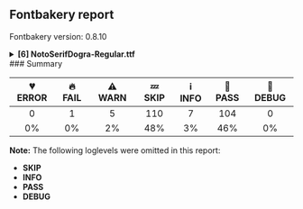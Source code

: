 ## Fontbakery report

Fontbakery version: 0.8.10

<details><summary><b>[6] NotoSerifDogra-Regular.ttf</b></summary><div><details><summary>🔥 <b>FAIL:</b> Check that texts shape as per expectation (<a href="https://font-bakery.readthedocs.io/en/stable/fontbakery/profiles/<Section: Shaping Checks>.html#com.google.fonts/check/shaping/regression">com.google.fonts/check/shaping/regression</a>)</summary><div>


* 🔥 **FAIL** qa/shaping_tests/dogra.json: Expected and actual shaping not matching
<div class="shaping">


<style type="text/css">
    @font-face {font-family: "TestFont"; src: url(../../fonts/NotoSerifDogra/googlefonts/ttf/NotoSerifDogra-Regular.ttf);}
    .tf { font-family: "TestFont"; }
    .shaping pre { font-size: 1.2rem; }
    .shaping li {
        font-size: 1.2rem;
        border-top: 1px solid #ddd;
        padding: 12px;
        margin-top: 12px;
    }
    .shaping-svg {
        height: 100px;
        margin: 10px;
        transform: matrix(1, 0, 0, -1, 0, 0);
    }
</style>

<h4>qa/shaping_tests/dogra.json: Expected and actual shaping not matching</h4>


</div>
<div class="shaping">

<li>Shaping did not match: <span class="tf">𑠊𑠹𑠨𑠭 𑠙𑠹𑠤𑠭 𑠑𑠹𑠓𑠭 𑠩𑠹𑠔𑠭 𑠧𑠹𑠤𑠭</span> (#9)</li>


<pre>Expected: matraI.alt.dogra=0+284|KaSsa.dogra=0+563|space=4+240|matraI.dogra=5+284|TaRa.dogra=5+546|space=9+240|matraI.dogra=10+284|JaNya.dogra=10+774|space=14+240|matraI.dogra=15+284|SaTta.dogra=15+601|space=19+240|matraI.dogra=20+284|ShaRa.dogra=20+822</pre>



<pre>Got     : matraI.alt.dogra=0+284|KaSsa.dogra=0+563|space=4+260|matraI.dogra=5+284|TaRa.dogra=5+546|space=9+260|matraI.dogra=10+284|JaNya.dogra=10+774|space=14+260|matraI.dogra=15+284|SaTta.dogra=15+601|space=19+260|matraI.dogra=20+284|ShaRa.dogra=20+822</pre>


Got: <svg class="shaping-svg" xmlns="http://www.w3.org/2000/svg" viewBox="0 0 5766 2494" transform="matrix(1 0 0 -1 0 0)">
<path d="M172.0,-4.0L103.0,30.0L103.0,677.0Q103.0,754.0 148.0,795.0Q193.0,836.0 260.0,836.0Q313.0,836.0 348.5,813.0Q384.0,790.0 406.5,753.0Q429.0,716.0 441.0,673.0L405.0,658.0Q384.0,712.0 354.0,740.5Q324.0,769.0 280.0,769.0Q238.0,769.0 209.5,741.5Q181.0,714.0 181.0,658.0L181.0,-4.0L172.0,-4.0Z"  transform="translate(0, 864)"/>
<path d="M504.0,-55.0Q486.0,-23.0 470.0,6.0Q454.0,35.0 436.0,61.0Q405.0,42.0 363.0,31.0Q321.0,20.0 268.0,20.0Q229.0,20.0 189.5,31.5Q150.0,43.0 117.5,63.0Q85.0,83.0 65.0,109.0Q45.0,135.0 45.0,163.0Q45.0,208.0 80.0,234.5Q115.0,261.0 179.0,261.0Q233.0,261.0 278.0,244.5Q323.0,228.0 358.0,203.5Q393.0,179.0 416.0,156.0Q422.0,167.0 424.5,179.5Q427.0,192.0 427.0,205.0Q427.0,240.0 398.0,263.5Q369.0,287.0 288.0,302.0L243.0,310.0Q158.0,326.0 110.0,369.0Q62.0,412.0 62.0,479.0Q62.0,525.0 87.5,560.5Q113.0,596.0 160.0,617.0Q207.0,638.0 271.0,638.0Q314.0,638.0 353.5,625.0Q393.0,612.0 424.0,590.5Q455.0,569.0 473.0,544.0Q491.0,519.0 491.0,494.0Q491.0,449.0 453.0,424.0Q415.0,399.0 353.0,399.0Q296.0,399.0 240.5,422.5Q185.0,446.0 145.0,484.0Q141.0,472.0 141.0,456.0Q141.0,416.0 166.0,394.5Q191.0,373.0 245.0,362.0L298.0,352.0Q411.0,331.0 459.0,285.5Q507.0,240.0 507.0,182.0Q507.0,131.0 472.0,91.0Q515.0,38.0 552.0,-27.0L504.0,-55.0ZM311.0,462.0Q358.0,462.0 384.5,476.0Q411.0,490.0 411.0,518.0Q411.0,542.0 387.0,558.0Q363.0,574.0 313.0,574.0Q267.0,574.0 228.5,560.0Q190.0,546.0 167.0,520.0Q193.0,494.0 229.5,478.0Q266.0,462.0 311.0,462.0ZM228.0,83.0Q286.0,83.0 325.0,93.5Q364.0,104.0 387.0,122.0Q351.0,154.0 309.5,174.5Q268.0,195.0 211.0,195.0Q170.0,195.0 147.5,179.5Q125.0,164.0 125.0,139.0Q125.0,83.0 228.0,83.0Z"  transform="translate(284, 864)"/>
<path d=""  transform="translate(847, 864)"/>
<path d="M172.0,-4.0L103.0,30.0L103.0,558.0L47.0,558.0L15.0,616.0L15.0,625.0L103.0,625.0L103.0,670.0Q103.0,748.0 152.5,791.0Q202.0,834.0 278.0,834.0Q331.0,834.0 369.0,813.5Q407.0,793.0 432.5,758.0Q458.0,723.0 472.5,680.5Q487.0,638.0 493.0,594.0L443.0,585.0Q438.0,634.0 422.0,675.5Q406.0,717.0 376.0,742.5Q346.0,768.0 300.0,768.0Q251.0,768.0 216.0,739.5Q181.0,711.0 181.0,652.0L181.0,625.0L382.0,625.0L414.0,567.0L415.0,558.0L181.0,558.0L181.0,-4.0L172.0,-4.0Z"  transform="translate(1107, 864)"/>
<path d="M333.0,-145.0L194.0,25.0Q116.0,30.0 75.5,57.0Q35.0,84.0 35.0,122.0Q35.0,148.0 51.0,163.0Q67.0,178.0 95.0,178.0Q123.0,178.0 149.0,158.5Q175.0,139.0 210.0,94.0L212.0,94.0Q305.0,94.0 350.5,129.5Q396.0,165.0 396.0,222.0Q396.0,263.0 363.5,288.0Q331.0,313.0 268.0,313.0L141.0,313.0L118.0,380.0L158.0,380.0Q230.0,380.0 279.0,395.5Q328.0,411.0 356.0,449.5Q384.0,488.0 391.0,558.0L57.0,558.0L25.0,616.0L25.0,625.0L489.0,625.0L521.0,567.0L521.0,558.0L475.0,558.0Q467.0,473.0 438.5,422.0Q410.0,371.0 360.0,344.0Q388.0,332.0 414.5,310.0Q441.0,288.0 459.0,258.0Q477.0,228.0 477.0,191.0Q477.0,119.0 420.5,76.0Q364.0,33.0 266.0,25.0L386.0,-99.0L333.0,-145.0Z"  transform="translate(1391, 864)"/>
<path d=""  transform="translate(1937, 864)"/>
<path d="M172.0,-4.0L103.0,30.0L103.0,558.0L47.0,558.0L15.0,616.0L15.0,625.0L103.0,625.0L103.0,670.0Q103.0,748.0 152.5,791.0Q202.0,834.0 278.0,834.0Q331.0,834.0 369.0,813.5Q407.0,793.0 432.5,758.0Q458.0,723.0 472.5,680.5Q487.0,638.0 493.0,594.0L443.0,585.0Q438.0,634.0 422.0,675.5Q406.0,717.0 376.0,742.5Q346.0,768.0 300.0,768.0Q251.0,768.0 216.0,739.5Q181.0,711.0 181.0,652.0L181.0,625.0L382.0,625.0L414.0,567.0L415.0,558.0L181.0,558.0L181.0,-4.0L172.0,-4.0Z"  transform="translate(2197, 864)"/>
<path d="M284.0,24.0Q247.0,24.0 208.0,41.5Q169.0,59.0 136.0,89.5Q103.0,120.0 83.0,160.5Q63.0,201.0 63.0,246.0Q63.0,328.0 119.5,368.5Q176.0,409.0 270.0,409.0L352.0,409.0L352.0,558.0L57.0,558.0L25.0,616.0L25.0,625.0L717.0,625.0L749.0,567.0L749.0,558.0L430.0,558.0L430.0,408.0L485.0,407.0Q533.0,406.0 575.0,388.0Q617.0,370.0 649.0,339.5Q681.0,309.0 699.5,271.0Q718.0,233.0 718.0,194.0Q718.0,115.0 671.5,69.5Q625.0,24.0 548.0,24.0Q506.0,24.0 471.0,41.0Q436.0,58.0 410.0,82.0Q393.0,54.0 361.5,39.0Q330.0,24.0 284.0,24.0ZM255.0,88.0Q304.0,88.0 328.0,116.5Q352.0,145.0 352.0,190.0L352.0,342.0L300.0,342.0Q220.0,342.0 181.5,305.5Q143.0,269.0 143.0,206.0Q143.0,148.0 176.0,118.0Q209.0,88.0 255.0,88.0ZM513.0,88.0Q569.0,88.0 603.0,123.0Q637.0,158.0 637.0,228.0Q637.0,281.0 607.5,311.0Q578.0,341.0 516.0,341.0L430.0,341.0L430.0,164.0Q430.0,154.0 429.0,144.5Q428.0,135.0 426.0,126.0Q444.0,108.0 466.0,98.0Q488.0,88.0 513.0,88.0Z"  transform="translate(2481, 864)"/>
<path d=""  transform="translate(3255, 864)"/>
<path d="M172.0,-4.0L103.0,30.0L103.0,558.0L47.0,558.0L15.0,616.0L15.0,625.0L103.0,625.0L103.0,670.0Q103.0,748.0 152.5,791.0Q202.0,834.0 278.0,834.0Q331.0,834.0 369.0,813.5Q407.0,793.0 432.5,758.0Q458.0,723.0 472.5,680.5Q487.0,638.0 493.0,594.0L443.0,585.0Q438.0,634.0 422.0,675.5Q406.0,717.0 376.0,742.5Q346.0,768.0 300.0,768.0Q251.0,768.0 216.0,739.5Q181.0,711.0 181.0,652.0L181.0,625.0L382.0,625.0L414.0,567.0L415.0,558.0L181.0,558.0L181.0,-4.0L172.0,-4.0Z"  transform="translate(3515, 864)"/>
<path d="M437.0,-87.0Q391.0,-87.0 347.5,-65.0Q304.0,-43.0 276.0,-6.5Q248.0,30.0 248.0,71.0Q248.0,101.0 260.0,123.5Q272.0,146.0 295.5,168.5Q319.0,191.0 353.0,221.0L390.0,253.0Q428.0,286.0 443.0,312.0Q458.0,338.0 458.0,372.0Q458.0,402.0 442.0,422.0Q426.0,442.0 394.0,442.0Q351.0,442.0 316.0,412.0Q281.0,382.0 237.0,313.0L214.0,277.0Q210.0,222.0 192.0,188.5Q174.0,155.0 142.0,155.0Q117.0,155.0 98.0,170.5Q79.0,186.0 79.0,206.0Q79.0,220.0 91.0,240.0L150.0,332.0Q151.0,340.0 151.5,348.5Q152.0,357.0 152.0,366.0Q152.0,428.0 123.0,478.5Q94.0,529.0 42.0,559.0L9.0,616.0L9.0,625.0L544.0,625.0L576.0,567.0L576.0,558.0L126.0,558.0Q152.0,530.0 171.0,490.0Q190.0,450.0 200.0,407.0Q241.0,463.0 277.0,484.5Q313.0,506.0 358.0,506.0Q392.0,506.0 423.5,490.5Q455.0,475.0 480.5,450.0Q506.0,425.0 521.0,395.5Q536.0,366.0 536.0,337.0Q536.0,294.0 515.0,265.0Q494.0,236.0 447.0,194.0L416.0,166.0Q381.0,135.0 361.5,114.5Q342.0,94.0 334.0,78.0Q326.0,62.0 326.0,42.0Q326.0,-23.0 405.0,-23.0Q446.0,-23.0 477.0,-6.5Q508.0,10.0 538.0,41.0L586.0,-18.0Q563.0,-49.0 527.5,-68.0Q492.0,-87.0 437.0,-87.0Z"  transform="translate(3799, 864)"/>
<path d=""  transform="translate(4400, 864)"/>
<path d="M172.0,-4.0L103.0,30.0L103.0,558.0L47.0,558.0L15.0,616.0L15.0,625.0L103.0,625.0L103.0,670.0Q103.0,748.0 152.5,791.0Q202.0,834.0 278.0,834.0Q331.0,834.0 369.0,813.5Q407.0,793.0 432.5,758.0Q458.0,723.0 472.5,680.5Q487.0,638.0 493.0,594.0L443.0,585.0Q438.0,634.0 422.0,675.5Q406.0,717.0 376.0,742.5Q346.0,768.0 300.0,768.0Q251.0,768.0 216.0,739.5Q181.0,711.0 181.0,652.0L181.0,625.0L382.0,625.0L414.0,567.0L415.0,558.0L181.0,558.0L181.0,-4.0L172.0,-4.0Z"  transform="translate(4660, 864)"/>
<path d="M359.0,-16.0L201.0,167.0Q182.0,161.0 160.0,161.0Q120.0,161.0 92.0,186.0Q64.0,211.0 64.0,242.0Q64.0,267.0 78.5,281.5Q93.0,296.0 117.0,296.0Q136.0,296.0 154.0,286.0Q172.0,276.0 197.0,252.0Q233.0,266.0 258.5,286.5Q284.0,307.0 300.0,332.0Q209.0,349.0 151.0,389.5Q93.0,430.0 93.0,504.0Q93.0,535.0 103.0,558.0L56.0,558.0L25.0,616.0L25.0,625.0L765.0,625.0L797.0,567.0L797.0,558.0L733.0,558.0L733.0,436.0Q733.0,376.0 720.0,339.0Q707.0,302.0 680.0,276.0Q653.0,250.0 612.0,223.0L764.0,33.0L716.0,-5.0L555.0,215.0Q536.0,241.0 526.0,259.5Q516.0,278.0 516.0,297.0Q516.0,316.0 528.5,327.5Q541.0,339.0 566.0,351.0L651.0,393.0Q653.0,404.0 654.0,418.0Q655.0,432.0 655.0,448.0L655.0,558.0L406.0,558.0Q414.0,516.0 414.0,469.0L414.0,458.0Q414.0,363.0 379.0,298.0Q344.0,233.0 252.0,188.0L405.0,27.0L359.0,-16.0ZM321.0,375.0Q334.0,413.0 334.0,464.0L334.0,475.0Q334.0,497.0 332.5,518.0Q331.0,539.0 327.0,558.0L190.0,558.0Q183.0,547.0 178.0,531.5Q173.0,516.0 173.0,499.0L173.0,489.0Q173.0,446.0 208.5,417.5Q244.0,389.0 321.0,375.0Z"  transform="translate(4944, 864)"/>
</svg>
 Expected: <svg class="shaping-svg" xmlns="http://www.w3.org/2000/svg" viewBox="0 0 5686 2494" transform="matrix(1 0 0 -1 0 0)">
<path d="M172.0,-4.0L103.0,30.0L103.0,677.0Q103.0,754.0 148.0,795.0Q193.0,836.0 260.0,836.0Q313.0,836.0 348.5,813.0Q384.0,790.0 406.5,753.0Q429.0,716.0 441.0,673.0L405.0,658.0Q384.0,712.0 354.0,740.5Q324.0,769.0 280.0,769.0Q238.0,769.0 209.5,741.5Q181.0,714.0 181.0,658.0L181.0,-4.0L172.0,-4.0Z"  transform="translate(0, 864)"/>
<path d="M504.0,-55.0Q486.0,-23.0 470.0,6.0Q454.0,35.0 436.0,61.0Q405.0,42.0 363.0,31.0Q321.0,20.0 268.0,20.0Q229.0,20.0 189.5,31.5Q150.0,43.0 117.5,63.0Q85.0,83.0 65.0,109.0Q45.0,135.0 45.0,163.0Q45.0,208.0 80.0,234.5Q115.0,261.0 179.0,261.0Q233.0,261.0 278.0,244.5Q323.0,228.0 358.0,203.5Q393.0,179.0 416.0,156.0Q422.0,167.0 424.5,179.5Q427.0,192.0 427.0,205.0Q427.0,240.0 398.0,263.5Q369.0,287.0 288.0,302.0L243.0,310.0Q158.0,326.0 110.0,369.0Q62.0,412.0 62.0,479.0Q62.0,525.0 87.5,560.5Q113.0,596.0 160.0,617.0Q207.0,638.0 271.0,638.0Q314.0,638.0 353.5,625.0Q393.0,612.0 424.0,590.5Q455.0,569.0 473.0,544.0Q491.0,519.0 491.0,494.0Q491.0,449.0 453.0,424.0Q415.0,399.0 353.0,399.0Q296.0,399.0 240.5,422.5Q185.0,446.0 145.0,484.0Q141.0,472.0 141.0,456.0Q141.0,416.0 166.0,394.5Q191.0,373.0 245.0,362.0L298.0,352.0Q411.0,331.0 459.0,285.5Q507.0,240.0 507.0,182.0Q507.0,131.0 472.0,91.0Q515.0,38.0 552.0,-27.0L504.0,-55.0ZM311.0,462.0Q358.0,462.0 384.5,476.0Q411.0,490.0 411.0,518.0Q411.0,542.0 387.0,558.0Q363.0,574.0 313.0,574.0Q267.0,574.0 228.5,560.0Q190.0,546.0 167.0,520.0Q193.0,494.0 229.5,478.0Q266.0,462.0 311.0,462.0ZM228.0,83.0Q286.0,83.0 325.0,93.5Q364.0,104.0 387.0,122.0Q351.0,154.0 309.5,174.5Q268.0,195.0 211.0,195.0Q170.0,195.0 147.5,179.5Q125.0,164.0 125.0,139.0Q125.0,83.0 228.0,83.0Z"  transform="translate(284, 864)"/>
<path d=""  transform="translate(847, 864)"/>
<path d="M172.0,-4.0L103.0,30.0L103.0,558.0L47.0,558.0L15.0,616.0L15.0,625.0L103.0,625.0L103.0,670.0Q103.0,748.0 152.5,791.0Q202.0,834.0 278.0,834.0Q331.0,834.0 369.0,813.5Q407.0,793.0 432.5,758.0Q458.0,723.0 472.5,680.5Q487.0,638.0 493.0,594.0L443.0,585.0Q438.0,634.0 422.0,675.5Q406.0,717.0 376.0,742.5Q346.0,768.0 300.0,768.0Q251.0,768.0 216.0,739.5Q181.0,711.0 181.0,652.0L181.0,625.0L382.0,625.0L414.0,567.0L415.0,558.0L181.0,558.0L181.0,-4.0L172.0,-4.0Z"  transform="translate(1087, 864)"/>
<path d="M333.0,-145.0L194.0,25.0Q116.0,30.0 75.5,57.0Q35.0,84.0 35.0,122.0Q35.0,148.0 51.0,163.0Q67.0,178.0 95.0,178.0Q123.0,178.0 149.0,158.5Q175.0,139.0 210.0,94.0L212.0,94.0Q305.0,94.0 350.5,129.5Q396.0,165.0 396.0,222.0Q396.0,263.0 363.5,288.0Q331.0,313.0 268.0,313.0L141.0,313.0L118.0,380.0L158.0,380.0Q230.0,380.0 279.0,395.5Q328.0,411.0 356.0,449.5Q384.0,488.0 391.0,558.0L57.0,558.0L25.0,616.0L25.0,625.0L489.0,625.0L521.0,567.0L521.0,558.0L475.0,558.0Q467.0,473.0 438.5,422.0Q410.0,371.0 360.0,344.0Q388.0,332.0 414.5,310.0Q441.0,288.0 459.0,258.0Q477.0,228.0 477.0,191.0Q477.0,119.0 420.5,76.0Q364.0,33.0 266.0,25.0L386.0,-99.0L333.0,-145.0Z"  transform="translate(1371, 864)"/>
<path d=""  transform="translate(1917, 864)"/>
<path d="M172.0,-4.0L103.0,30.0L103.0,558.0L47.0,558.0L15.0,616.0L15.0,625.0L103.0,625.0L103.0,670.0Q103.0,748.0 152.5,791.0Q202.0,834.0 278.0,834.0Q331.0,834.0 369.0,813.5Q407.0,793.0 432.5,758.0Q458.0,723.0 472.5,680.5Q487.0,638.0 493.0,594.0L443.0,585.0Q438.0,634.0 422.0,675.5Q406.0,717.0 376.0,742.5Q346.0,768.0 300.0,768.0Q251.0,768.0 216.0,739.5Q181.0,711.0 181.0,652.0L181.0,625.0L382.0,625.0L414.0,567.0L415.0,558.0L181.0,558.0L181.0,-4.0L172.0,-4.0Z"  transform="translate(2157, 864)"/>
<path d="M284.0,24.0Q247.0,24.0 208.0,41.5Q169.0,59.0 136.0,89.5Q103.0,120.0 83.0,160.5Q63.0,201.0 63.0,246.0Q63.0,328.0 119.5,368.5Q176.0,409.0 270.0,409.0L352.0,409.0L352.0,558.0L57.0,558.0L25.0,616.0L25.0,625.0L717.0,625.0L749.0,567.0L749.0,558.0L430.0,558.0L430.0,408.0L485.0,407.0Q533.0,406.0 575.0,388.0Q617.0,370.0 649.0,339.5Q681.0,309.0 699.5,271.0Q718.0,233.0 718.0,194.0Q718.0,115.0 671.5,69.5Q625.0,24.0 548.0,24.0Q506.0,24.0 471.0,41.0Q436.0,58.0 410.0,82.0Q393.0,54.0 361.5,39.0Q330.0,24.0 284.0,24.0ZM255.0,88.0Q304.0,88.0 328.0,116.5Q352.0,145.0 352.0,190.0L352.0,342.0L300.0,342.0Q220.0,342.0 181.5,305.5Q143.0,269.0 143.0,206.0Q143.0,148.0 176.0,118.0Q209.0,88.0 255.0,88.0ZM513.0,88.0Q569.0,88.0 603.0,123.0Q637.0,158.0 637.0,228.0Q637.0,281.0 607.5,311.0Q578.0,341.0 516.0,341.0L430.0,341.0L430.0,164.0Q430.0,154.0 429.0,144.5Q428.0,135.0 426.0,126.0Q444.0,108.0 466.0,98.0Q488.0,88.0 513.0,88.0Z"  transform="translate(2441, 864)"/>
<path d=""  transform="translate(3215, 864)"/>
<path d="M172.0,-4.0L103.0,30.0L103.0,558.0L47.0,558.0L15.0,616.0L15.0,625.0L103.0,625.0L103.0,670.0Q103.0,748.0 152.5,791.0Q202.0,834.0 278.0,834.0Q331.0,834.0 369.0,813.5Q407.0,793.0 432.5,758.0Q458.0,723.0 472.5,680.5Q487.0,638.0 493.0,594.0L443.0,585.0Q438.0,634.0 422.0,675.5Q406.0,717.0 376.0,742.5Q346.0,768.0 300.0,768.0Q251.0,768.0 216.0,739.5Q181.0,711.0 181.0,652.0L181.0,625.0L382.0,625.0L414.0,567.0L415.0,558.0L181.0,558.0L181.0,-4.0L172.0,-4.0Z"  transform="translate(3455, 864)"/>
<path d="M437.0,-87.0Q391.0,-87.0 347.5,-65.0Q304.0,-43.0 276.0,-6.5Q248.0,30.0 248.0,71.0Q248.0,101.0 260.0,123.5Q272.0,146.0 295.5,168.5Q319.0,191.0 353.0,221.0L390.0,253.0Q428.0,286.0 443.0,312.0Q458.0,338.0 458.0,372.0Q458.0,402.0 442.0,422.0Q426.0,442.0 394.0,442.0Q351.0,442.0 316.0,412.0Q281.0,382.0 237.0,313.0L214.0,277.0Q210.0,222.0 192.0,188.5Q174.0,155.0 142.0,155.0Q117.0,155.0 98.0,170.5Q79.0,186.0 79.0,206.0Q79.0,220.0 91.0,240.0L150.0,332.0Q151.0,340.0 151.5,348.5Q152.0,357.0 152.0,366.0Q152.0,428.0 123.0,478.5Q94.0,529.0 42.0,559.0L9.0,616.0L9.0,625.0L544.0,625.0L576.0,567.0L576.0,558.0L126.0,558.0Q152.0,530.0 171.0,490.0Q190.0,450.0 200.0,407.0Q241.0,463.0 277.0,484.5Q313.0,506.0 358.0,506.0Q392.0,506.0 423.5,490.5Q455.0,475.0 480.5,450.0Q506.0,425.0 521.0,395.5Q536.0,366.0 536.0,337.0Q536.0,294.0 515.0,265.0Q494.0,236.0 447.0,194.0L416.0,166.0Q381.0,135.0 361.5,114.5Q342.0,94.0 334.0,78.0Q326.0,62.0 326.0,42.0Q326.0,-23.0 405.0,-23.0Q446.0,-23.0 477.0,-6.5Q508.0,10.0 538.0,41.0L586.0,-18.0Q563.0,-49.0 527.5,-68.0Q492.0,-87.0 437.0,-87.0Z"  transform="translate(3739, 864)"/>
<path d=""  transform="translate(4340, 864)"/>
<path d="M172.0,-4.0L103.0,30.0L103.0,558.0L47.0,558.0L15.0,616.0L15.0,625.0L103.0,625.0L103.0,670.0Q103.0,748.0 152.5,791.0Q202.0,834.0 278.0,834.0Q331.0,834.0 369.0,813.5Q407.0,793.0 432.5,758.0Q458.0,723.0 472.5,680.5Q487.0,638.0 493.0,594.0L443.0,585.0Q438.0,634.0 422.0,675.5Q406.0,717.0 376.0,742.5Q346.0,768.0 300.0,768.0Q251.0,768.0 216.0,739.5Q181.0,711.0 181.0,652.0L181.0,625.0L382.0,625.0L414.0,567.0L415.0,558.0L181.0,558.0L181.0,-4.0L172.0,-4.0Z"  transform="translate(4580, 864)"/>
<path d="M359.0,-16.0L201.0,167.0Q182.0,161.0 160.0,161.0Q120.0,161.0 92.0,186.0Q64.0,211.0 64.0,242.0Q64.0,267.0 78.5,281.5Q93.0,296.0 117.0,296.0Q136.0,296.0 154.0,286.0Q172.0,276.0 197.0,252.0Q233.0,266.0 258.5,286.5Q284.0,307.0 300.0,332.0Q209.0,349.0 151.0,389.5Q93.0,430.0 93.0,504.0Q93.0,535.0 103.0,558.0L56.0,558.0L25.0,616.0L25.0,625.0L765.0,625.0L797.0,567.0L797.0,558.0L733.0,558.0L733.0,436.0Q733.0,376.0 720.0,339.0Q707.0,302.0 680.0,276.0Q653.0,250.0 612.0,223.0L764.0,33.0L716.0,-5.0L555.0,215.0Q536.0,241.0 526.0,259.5Q516.0,278.0 516.0,297.0Q516.0,316.0 528.5,327.5Q541.0,339.0 566.0,351.0L651.0,393.0Q653.0,404.0 654.0,418.0Q655.0,432.0 655.0,448.0L655.0,558.0L406.0,558.0Q414.0,516.0 414.0,469.0L414.0,458.0Q414.0,363.0 379.0,298.0Q344.0,233.0 252.0,188.0L405.0,27.0L359.0,-16.0ZM321.0,375.0Q334.0,413.0 334.0,464.0L334.0,475.0Q334.0,497.0 332.5,518.0Q331.0,539.0 327.0,558.0L190.0,558.0Q183.0,547.0 178.0,531.5Q173.0,516.0 173.0,499.0L173.0,489.0Q173.0,446.0 208.5,417.5Q244.0,389.0 321.0,375.0Z"  transform="translate(4864, 864)"/>
</svg>


</div> [code: shaping-regression]
</div></details><details><summary>⚠ <b>WARN:</b> Ensure fonts have ScriptLangTags declared on the 'meta' table. (<a href="https://font-bakery.readthedocs.io/en/stable/fontbakery/profiles/googlefonts.html#com.google.fonts/check/meta/script_lang_tags">com.google.fonts/check/meta/script_lang_tags</a>)</summary><div>


* ⚠ **WARN** This font file does not have a 'meta' table. [code: lacks-meta-table]
</div></details><details><summary>⚠ <b>WARN:</b> Check font contains no unreachable glyphs (<a href="https://font-bakery.readthedocs.io/en/stable/fontbakery/profiles/universal.html#com.google.fonts/check/unreachable_glyphs">com.google.fonts/check/unreachable_glyphs</a>)</summary><div>


* ⚠ **WARN** The following glyphs could not be reached by codepoint or substitution rules:

	- Avagraha.dogra

	- Eight.dogra

	- Five.dogra

	- Four.dogra

	- Nine.dogra

	- One.dogra

	- Seven.dogra

	- Six.dogra

	- Three.dogra

	- Two.dogra 

	- And 6 more.

Use -F or --full-lists to disable shortening of long lists.
 [code: unreachable-glyphs]
</div></details><details><summary>⚠ <b>WARN:</b> Check if each glyph has the recommended amount of contours. (<a href="https://font-bakery.readthedocs.io/en/stable/fontbakery/profiles/universal.html#com.google.fonts/check/contour_count">com.google.fonts/check/contour_count</a>)</summary><div>


* ⚠ **WARN** This check inspects the glyph outlines and detects the total number of contours in each of them. The expected values are infered from the typical ammounts of contours observed in a large collection of reference font families. The divergences listed below may simply indicate a significantly different design on some of your glyphs. On the other hand, some of these may flag actual bugs in the font such as glyphs mapped to an incorrect codepoint. Please consider reviewing the design and codepoint assignment of these to make sure they are correct.

The following glyphs do not have the recommended number of contours:

	- Glyph name: aogonek	Contours detected: 3	Expected: 2

	- Glyph name: Uogonek	Contours detected: 2	Expected: 1

	- Glyph name: uogonek	Contours detected: 2	Expected: 1

	- Glyph name: Uogonek	Contours detected: 2	Expected: 1

	- Glyph name: aogonek	Contours detected: 3	Expected: 2 

	- And Glyph name: uogonek	Contours detected: 2	Expected: 1
 [code: contour-count]
</div></details><details><summary>⚠ <b>WARN:</b> Are there any misaligned on-curve points? (<a href="https://font-bakery.readthedocs.io/en/stable/fontbakery/profiles/<Section: Outline Correctness Checks>.html#com.google.fonts/check/outline_alignment_miss">com.google.fonts/check/outline_alignment_miss</a>)</summary><div>


* ⚠ **WARN** The following glyphs have on-curve points which have potentially incorrect y coordinates:

	* comma (U+002C): X=114.0,Y=1.0 (should be at baseline 0?)

	* three (U+0033): X=334.5,Y=1.0 (should be at baseline 0?)

	* five (U+0035): X=395.5,Y=624.0 (should be at cap-height 625?)

	* nine (U+0039): X=139.0,Y=2.0 (should be at baseline 0?)

	* semicolon (U+003B): X=132.0,Y=1.0 (should be at baseline 0?)

	* G (U+0047): X=519.0,Y=1.5 (should be at baseline 0?)

	* P (U+0050): X=422.0,Y=625.5 (should be at cap-height 625?)

	* V (U+0056): X=192.0,Y=624.0 (should be at cap-height 625?)

	* V (U+0056): X=520.0,Y=623.0 (should be at cap-height 625?)

	* W (U+0057): X=201.0,Y=624.0 (should be at cap-height 625?) 

	* And 49 more.

Use -F or --full-lists to disable shortening of long lists. [code: found-misalignments]
</div></details><details><summary>⚠ <b>WARN:</b> Do any segments have colinear vectors? (<a href="https://font-bakery.readthedocs.io/en/stable/fontbakery/profiles/<Section: Outline Correctness Checks>.html#com.google.fonts/check/outline_colinear_vectors">com.google.fonts/check/outline_colinear_vectors</a>)</summary><div>


* ⚠ **WARN** The following glyphs have colinear vectors:

	* Ba.dogra (U+11820): L<<326.0,385.0>--<242.0,353.0>> -> L<<242.0,353.0>--<239.0,352.0>> 

	* And Rra.dogra (U+1182B): L<<311.0,70.0>--<293.0,67.0>> -> L<<293.0,67.0>--<235.0,60.0>> [code: found-colinear-vectors]
</div></details><br></div></details>
### Summary

| 💔 ERROR | 🔥 FAIL | ⚠ WARN | 💤 SKIP | ℹ INFO | 🍞 PASS | 🔎 DEBUG |
|:-----:|:----:|:----:|:----:|:----:|:----:|:----:|
| 0 | 1 | 5 | 110 | 7 | 104 | 0 |
| 0% | 0% | 2% | 48% | 3% | 46% | 0% |

**Note:** The following loglevels were omitted in this report:
* **SKIP**
* **INFO**
* **PASS**
* **DEBUG**
